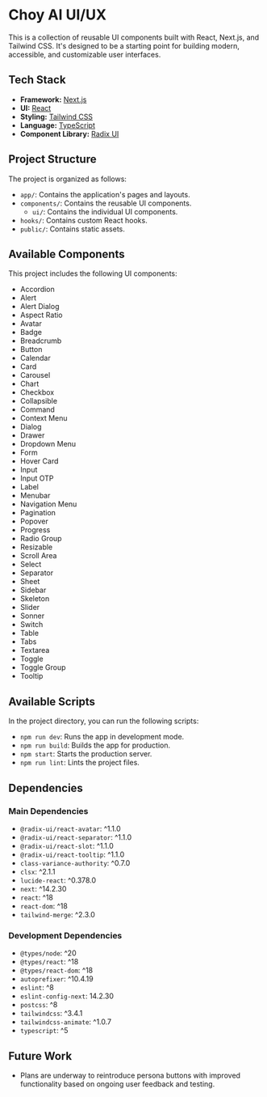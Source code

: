 # Choy AI UI/UX

This is a collection of reusable UI components built with React, Next.js, and Tailwind CSS. It's designed to be a starting point for building modern, accessible, and customizable user interfaces.

## Tech Stack

* **Framework:** [Next.js](https://nextjs.org/)
* **UI:** [React](https://reactjs.org/)
* **Styling:** [Tailwind CSS](https://tailwindcss.com/)
* **Language:** [TypeScript](https://www.typescriptlang.org/)
* **Component Library:** [Radix UI](https://www.radix-ui.com/)

## Project Structure

The project is organized as follows:

- `app/`: Contains the application's pages and layouts.
- `components/`: Contains the reusable UI components.
    - `ui/`: Contains the individual UI components.
- `hooks/`: Contains custom React hooks.
- `public/`: Contains static assets.

## Available Components

This project includes the following UI components:

*   Accordion
*   Alert
*   Alert Dialog
*   Aspect Ratio
*   Avatar
*   Badge
*   Breadcrumb
*   Button
*   Calendar
*   Card
*   Carousel
*   Chart
*   Checkbox
*   Collapsible
*   Command
*   Context Menu
*   Dialog
*   Drawer
*   Dropdown Menu
*   Form
*   Hover Card
*   Input
*   Input OTP
*   Label
*   Menubar
*   Navigation Menu
*   Pagination
*   Popover
*   Progress
*   Radio Group
*   Resizable
*   Scroll Area
*   Select
*   Separator
*   Sheet
*   Sidebar
*   Skeleton
*   Slider
*   Sonner
*   Switch
*   Table
*   Tabs
*   Textarea
*   Toggle
*   Toggle Group
*   Tooltip

## Available Scripts

In the project directory, you can run the following scripts:

*   `npm run dev`: Runs the app in development mode.
*   `npm run build`: Builds the app for production.
*   `npm start`: Starts the production server.
*   `npm run lint`: Lints the project files.

## Dependencies

### Main Dependencies

*   `@radix-ui/react-avatar`: ^1.1.0
*   `@radix-ui/react-separator`: ^1.1.0
*   `@radix-ui/react-slot`: ^1.1.0
*   `@radix-ui/react-tooltip`: ^1.1.0
*   `class-variance-authority`: ^0.7.0
*   `clsx`: ^2.1.1
*   `lucide-react`: ^0.378.0
*   `next`: ^14.2.30
*   `react`: ^18
*   `react-dom`: ^18
*   `tailwind-merge`: ^2.3.0

### Development Dependencies

*   `@types/node`: ^20
*   `@types/react`: ^18
*   `@types/react-dom`: ^18
*   `autoprefixer`: ^10.4.19
*   `eslint`: ^8
*   `eslint-config-next`: 14.2.30
*   `postcss`: ^8
*   `tailwindcss`: ^3.4.1
*   `tailwindcss-animate`: ^1.0.7
*   `typescript`: ^5

## Future Work
- Plans are underway to reintroduce persona buttons with improved functionality based on ongoing user feedback and testing.